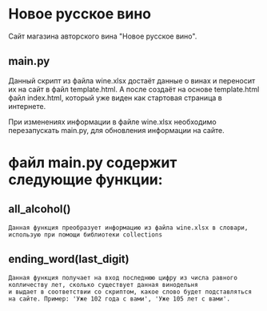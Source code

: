 # Новое русское вино

  Сайт магазина авторского вина "Новое русское вино".

## main.py
  Данный скрипт из файла wine.xlsx достаёт данные о винах и переносит их на сайт в файл template.html. 
  А после создаёт на основе template.html файл index.html, который уже виден как стартовая страница в интернете.

  При изменениях информации в файле wine.xlsx необходимо перезапускать main.py, для обновления информации на сайте.

# файл main.py содержит следующие функции:
  ## all_alcohol()
    Данная функция преобразует информацию из файла wine.xlsx в словари, использую при помощи библиотеки collections

  ## ending_word(last_digit)
    Данная функция получает на вход последнюю цифру из числа равного колличеству лет, сколько существует данная винодельня
    и выдает в соответствии со скриптом, какое слово будет подставляться на сайте. Пример: 'Уже 102 года с вами', 'Уже 105 лет с вами'.
